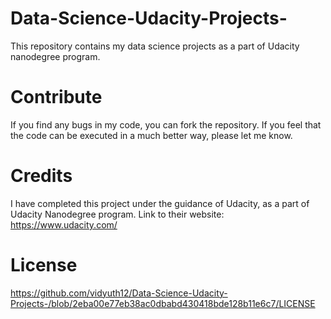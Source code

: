 # Data-Science-Udacity-Projects-

This repository contains my data science projects as a part of Udacity nanodegree program.

# Contribute

If you find any bugs in my code, you can fork the repository.
If you feel that the code can be executed in a much better way, please let me know.

# Credits

I have completed this project under the guidance of Udacity, as a part of Udacity Nanodegree program.
Link to their website: https://www.udacity.com/


# License
https://github.com/vidyuth12/Data-Science-Udacity-Projects-/blob/2eba00e77eb38ac0dbabd430418bde128b11e6c7/LICENSE
